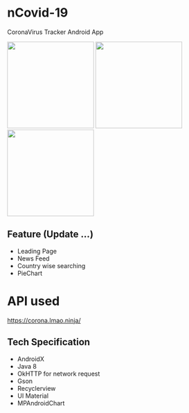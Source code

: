 # nCovid-19
CoronaVirus Tracker Android App

<img src="https://raw.githubusercontent.com/hmtri-it/nCovid-19/master/screenshots/Screenshot_1584511869.png" width="200"> <img src="https://raw.githubusercontent.com/hmtri-it/nCovid-19/master/screenshots/Screenshot_1584511885.png" width="200"> <img src="https://raw.githubusercontent.com/hmtri-it/nCovid-19/master/screenshots/Screenshot_1584511911.png" width="200">

## Feature (Update ...)

- Leading Page
- News Feed
- Country wise searching
- PieChart

# API used 

https://corona.lmao.ninja/ 

##  Tech Specification
- AndroidX
- Java 8
- OkHTTP for network request
- Gson
- Recyclerview
- UI Material
- MPAndroidChart
